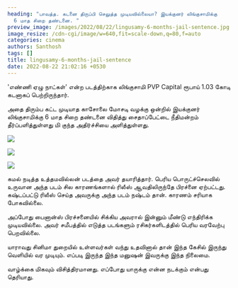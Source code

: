 ```yaml
---
heading: "பாவத்த. கடனை திருப்பி செலுத்த முடியவில்லையா? இயக்குனர் லிங்குசாமிக்கு
  6 மாத சிறை தண்டனை. "
preview_image: /images/2022/08/22/lingusamy-6-months-jail-sentence.jpg
image_resize: /cdn-cgi/image/w=640,fit=scale-down,q=80,f=auto
categories: cinema
authors: Santhosh
tags: []
title: lingusamy-6-months-jail-sentence
date: 2022-08-22 21:02:16 +0530
---
```

'எண்ணி ஏழு நாட்கள்' என்ற படத்திற்காக லிங்குசாமி PVP Capital ரூபாய் 1.03 கோடி கடனாகப் பெற்றிருந்தார்.

அதை திரும்ப கட்ட முடியாத காசோலை மோசடி வழக்கு ஒன்றில் இயக்குனர் லிங்குசாமிக்கு 6 மாத சிறை தண்டனை விதித்து சைதாப்பேட்டை நீதிமன்றம் தீர்ப்பளித்துள்ளது மி குந்த அதிர்ச்சியை அளித்துள்ளது.

![](/images/2022/08/22/dir-lingusamy-6-month-jail-sentence-1.jpg)

![](/images/2022/08/22/dir-lingusamy-6-month-jail-sentence-2.jpg)

![](/images/2022/08/22/dir-lingusamy-6-month-jail-sentence.png)

கமல் நடித்த உத்தமவில்லன் படத்தை அவர் தயாரித்தார். பெரிய பொருட்ச்செலவில் உருவான அந்த படம் சில காரணங்களால் ரிலீஸ் ஆவதிலிருந்தே பிரச்னை ஏற்பட்டது. கஷ்டப்பட்டு ரிலீஸ் செய்த அவருக்கு அந்த படம் நஷ்டம் தான். காரணம் சரியாக போகவில்லை.

அப்போது பைனான்ஸ் பிரச்சனையில் சிக்கிய அவரால் இன்னும் மீண்டு எந்திரிக்க முடியவில்லை. அவர் சமீபத்தில் எடுத்த படங்களும் ரசிகர்களிடத்தில் பெரிய வரவேற்பு பெறவில்லை.

யாராவது சினிமா துறையில் உள்ளவர்கள் வந்து உதவினால் தான் இந்த கேசில் இருந்து வெளியில் வர முடியும். எப்படி இருந்த இந்த மனுஷன் இவருக்கு இந்த நிலைமை.

வாழ்க்கை மிகவும் விசித்திரமானது. எப்போது யாருக்கு என்ன நடக்கும் என்பது தெரியாது.
